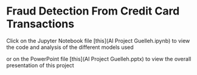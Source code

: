 # Fraud Detection From Credit Card Transactions

Click on the Jupyter Notebook file [this](AI Project Guelleh.ipynb) to view the code and analysis of the different models used

or on the PowerPoint file [this](AI Project Guelleh.pptx) to view the overall presentation of this project
